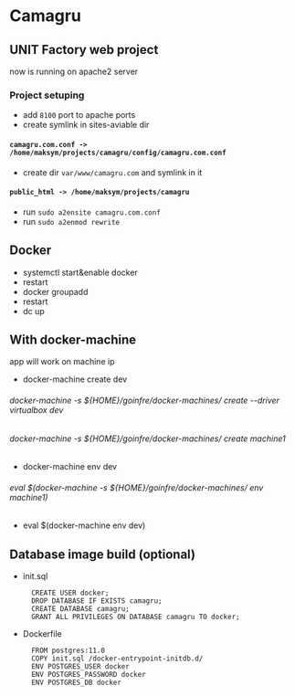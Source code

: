 # Camagru

## UNIT Factory web project

now is running on apache2 server

### Project setuping

- add `8100` port to apache ports
- create symlink in sites-aviable dir
#### ```camagru.com.conf -> /home/maksym/projects/camagru/config/camagru.com.conf```
- create dir `var/www/camagru.com` and symlink in it
#### ```public_html -> /home/maksym/projects/camagru```
- run `sudo a2ensite camagru.com.conf`
- run `sudo a2enmod rewrite`

## Docker

- systemctl start&enable docker 
- restart
- docker groupadd
- restart
- dc up


## With docker-machine

app will work on machine ip

- docker-machine create dev
 ###### docker-machine -s ${HOME}/goinfre/docker-machines/ create --driver virtualbox dev
 ###### docker-machine -s ${HOME}/goinfre/docker-machines/ create machine1
- docker-machine env dev
 ###### eval $(docker-machine -s ${HOME}/goinfre/docker-machines/ env machine1)
- eval $(docker-machine env dev)

## Database image build (optional)

- init.sql
    
        CREATE USER docker;
        DROP DATABASE IF EXISTS camagru;
        CREATE DATABASE camagru;
        GRANT ALL PRIVILEGES ON DATABASE camagru TO docker;

- Dockerfile

        FROM postgres:11.0
        COPY init.sql /docker-entrypoint-initdb.d/
        ENV POSTGRES_USER docker
        ENV POSTGRES_PASSWORD docker
        ENV POSTGRES_DB docker

